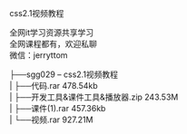 css2.1视频教程

全网it学习资源共享学习<br>全网课程都有，欢迎私聊<br>微信：jerryttom<br>

├──sgg029 – css2.1视频教程<br> | ├──代码.rar 478.54kb<br> | ├──开发工具&amp;课件工具&amp;播放器.zip 243.53M<br> | ├──课件(1).rar 457.36kb<br> | └──视频.rar 927.21M
